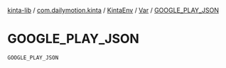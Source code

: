 [kinta-lib](../../../index.md) / [com.dailymotion.kinta](../../index.md) / [KintaEnv](../index.md) / [Var](index.md) / [GOOGLE_PLAY_JSON](./-g-o-o-g-l-e_-p-l-a-y_-j-s-o-n.md)

# GOOGLE_PLAY_JSON

`GOOGLE_PLAY_JSON`